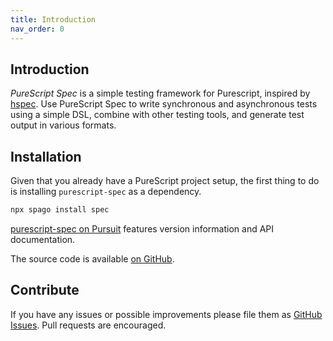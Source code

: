 ```yaml
---
title: Introduction
nav_order: 0
---
```


## Introduction

*PureScript Spec* is a simple testing framework for Purescript, inspired by
[hspec](http://hspec.github.io/). Use PureScript Spec to write synchronous and
asynchronous tests using a simple DSL, combine with other testing tools, and
generate test output in various formats.

## Installation

Given that you already have a PureScript project setup, the first thing to do
is installing `purescript-spec` as a dependency.

```bash
npx spago install spec
```

[purescript-spec on Pursuit](https://pursuit.purescript.org/packages/purescript-spec)
features version information and API documentation.

The source code is available [on GitHub](https://github.com/purescript-spec/purescript-spec).

## Contribute

If you have any issues or possible improvements please file them as
[GitHub Issues](https://github.com/purescript-spec/purescript-spec/issues). Pull
requests are encouraged.

<script src="https://cdnjs.cloudflare.com/ajax/libs/jquery/3.1.1/jquery.js"></script>
<script src="https://cdnjs.cloudflare.com/ajax/libs/highlight.js/9.7.0/highlight.min.js"></script>
<script src="highlight.js"></script>
